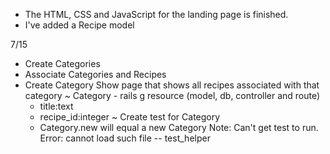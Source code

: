 * The HTML, CSS and JavaScript for the landing page is finished.
* I've added a Recipe model

7/15
  * Create Categories
  * Associate Categories and Recipes
  * Create Category Show page that shows all recipes associated with that category
    ~ Category - rails g resource (model, db, controller and route)
      * title:text
      * recipe_id:integer
    ~ Create test for Category
      * Category.new will equal a new Category
  Note: Can't get test to run. Error: cannot load such file -- test_helper
